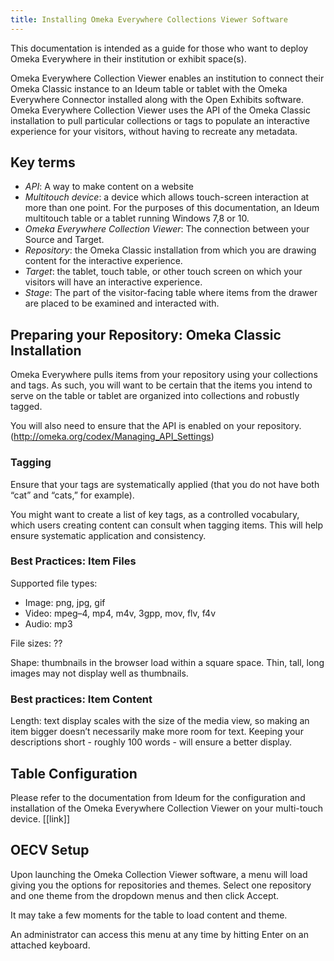 ```yaml
---
title: Installing Omeka Everywhere Collections Viewer Software
---
```


This documentation is intended as a guide for those who want to deploy Omeka Everywhere in their institution or exhibit space(s). 

Omeka Everywhere Collection Viewer enables an institution to connect their Omeka Classic instance to an Ideum table or tablet with the Omeka Everywhere Connector installed along with the Open Exhibits software. Omeka Everywhere Collection Viewer uses the API of the Omeka Classic installation to pull particular collections or tags to populate an interactive experience for your visitors, without having to recreate any metadata.

## Key terms
- *API*: A way to make content on a website 
- *Multitouch device*: a device which allows touch-screen interaction at more than one point. For the purposes of this documentation, an Ideum multitouch table or a tablet running Windows 7,8 or 10.
- *Omeka Everywhere Collection Viewer*: The connection between your Source and Target.
- *Repository*: the Omeka Classic installation from which you are drawing content for the interactive experience.
- *Target*: the tablet, touch table, or other touch screen on which your visitors will have an interactive experience. 
- *Stage*: The part of the visitor-facing table where items from the drawer are placed to be examined and interacted with.

## Preparing your Repository: Omeka Classic Installation
Omeka Everywhere pulls items from your repository using your collections and tags. As such, you will want to be certain that the items you intend to serve on the table or tablet are organized into collections and robustly tagged. 

You will also need to ensure that the API is enabled on your repository. (http://omeka.org/codex/Managing_API_Settings) 

### Tagging
Ensure that your tags are systematically applied (that you do not have both “cat” and “cats,” for example). 

You might want to create a list of key tags, as a controlled vocabulary, which users creating content can consult when tagging items. This will help ensure systematic application and consistency. 

### Best Practices: Item Files
Supported file types:
- Image: png, jpg, gif
- Video: mpeg–4, mp4, m4v, 3gpp, mov, flv, f4v
- Audio: mp3

File sizes: 
??

Shape: thumbnails in the browser load within a square space. Thin, tall, long images may not display well as thumbnails.

### Best practices: Item Content
Length: text display scales with the size of the media view, so making an item bigger doesn’t necessarily make more room for text. Keeping your descriptions short - roughly 100 words - will ensure a better display.

## Table Configuration
Please refer to the documentation from Ideum for the configuration and installation of the Omeka Everywhere Collection Viewer on your multi-touch device. [[link]]

## OECV Setup
Upon launching the Omeka Collection Viewer software, a menu will load giving you the options for repositories and themes. Select one repository and one theme from the dropdown menus and then click Accept.

It may take a few moments for the table to load content and theme.

An administrator can access this menu at any time by hitting Enter on an attached keyboard. 